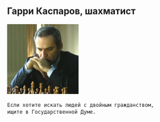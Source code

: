 ﻿<!--2020-04-03 18:01:11-->
## Гарри Каспаров, шахматист
<img src="./kasparov.jpg">

    Если хотите искать людей с двойным гражданством, 
    ищите в Государственной Думе.

